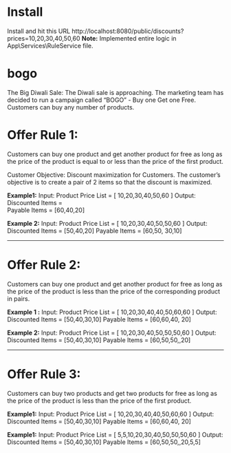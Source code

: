 # Install
Install and hit this URL
http://localhost:8080/public/discounts?prices=10,20,30,40,50,60
<b>Note:</b> Implemented entire logic in App\Services\RuleService file.
# bogo


The Big Diwali Sale: 
The Diwali sale is approaching. The marketing team has decided to run a campaign called “BOGO” - Buy one Get one Free. Customers can buy any number of products. 

# Offer Rule 1: 
Customers can buy one product and get another product for free as long as the price of the product is equal to or less than the price of the first product. 

Customer Objective: Discount maximization for Customers. The customer’s objective is to create a pair of 2 items so that the discount is maximized. 

<b>Example1:</b>
Input: 
Product Price List = [ 10,20,30,40,50,60 ] 
Output:
Discounted Items = 	
Payable Items = [60,40,20]

<b>Example 2:</b>
Input: 
Product Price List = [ 10,20,30,40,50,50,60 ] 
Output:
Discounted Items = [50,40,20]
Payable Items = [60,50, 30,10]

--------------

# Offer Rule 2:  
Customers can buy one product and get another product for free as long as the price of the product is less than the price of the corresponding product in pairs. 

<b>Example 1 :</b>
Input:
Product Price List = [ 10,20,30,40,40,50,60,60 ] 
Output:
Discounted Items = [50,40,30,10]
Payable Items = [60,60,40, 20]

<b>Example 2:</b>
Input:
Product Price List = [ 10,20,30,40,50,50,50,60 ] 
Output:
Discounted Items = [50,40,30,10]
Payable Items = [60,50,50,,20]

--------------

# Offer Rule 3:  
Customers can buy two products and get two products for free as long as the price of the product is less than the price of the first product. 

<b>Example1:</b>
Input:
Product Price List = [ 10,20,30,40,40,50,60,60 ] 
Output:
Discounted Items = [50,40,30,10]
Payable Items = [60,60,40, 20]

<b>Example1:</b>
Input:
Product Price List = [ 5,5,10,20,30,40,50,50,50,60 ] 
Output:
Discounted Items = [50,40,30,10]
Payable Items = [60,50,50,,20,5,5]

